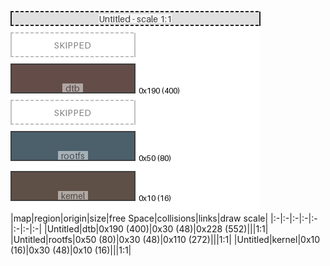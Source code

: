 ![memory map diagram](test_generate_doc_example_normal_redux.png)
|map|region|origin|size|free Space|collisions|links|draw scale|
|:-|:-|:-|:-|:-|:-|:-|:-|
|Untitled|<span style='color:(49, 19, 13)'>dtb</span>|0x190 (400)|0x30 (48)|0x228 (552)|||1:1|
|Untitled|<span style='color:(17, 44, 60)'>rootfs</span>|0x50 (80)|0x30 (48)|0x110 (272)|||1:1|
|Untitled|<span style='color:(42, 23, 10)'>kernel</span>|0x10 (16)|0x30 (48)|0x10 (16)|||1:1|
